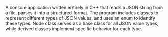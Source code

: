A console application written entirely in C++ that reads a JSON string from a file, parses it into a structured format. The program includes classes to
represent different types of JSON values, and uses an enum to identify these types. Node class serves as a base class for all JSON value types, while derived classes implement specific behavior for each type.
